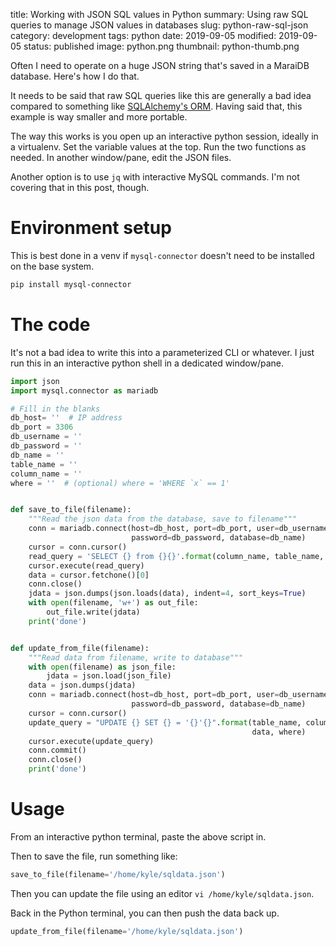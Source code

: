 title: Working with JSON SQL values in Python
summary: Using raw SQL queries to manage JSON values in databases
slug: python-raw-sql-json
category: development
tags: python
date: 2019-09-05
modified: 2019-09-05
status: published
image: python.png
thumbnail: python-thumb.png


Often I need to operate on a huge JSON string that's saved in a MaraiDB
database. Here's how I do that.

It needs to be said that raw SQL queries like this are generally a bad idea
compared to something like [SQLAlchemy's ORM](https://docs.sqlalchemy.org/en/13/orm/).
Having said that, this example is way smaller and more portable.

The way this works is you open up an interactive python session, ideally in
a virtualenv. Set the variable values at the top. Run the two functions as
needed. In another window/pane, edit the JSON files.

Another option is to use `jq` with interactive MySQL commands. I'm not covering
that in this post, though.


# Environment setup

This is best done in a venv if `mysql-connector` doesn't need to be installed
on the base system.

```bash
pip install mysql-connector
```


# The code

It's not a bad idea to write this into a parameterized CLI or whatever.
I just run this in an interactive python shell in a dedicated window/pane.

```python
import json
import mysql.connector as mariadb

# Fill in the blanks
db_host= ''  # IP address
db_port = 3306
db_username = ''
db_password = ''
db_name = ''
table_name = ''
column_name = ''
where = ''  # (optional) where = 'WHERE `x` == 1'


def save_to_file(filename):
    """Read the json data from the database, save to filename"""
    conn = mariadb.connect(host=db_host, port=db_port, user=db_username,
                           password=db_password, database=db_name)
    cursor = conn.cursor()
    read_query = 'SELECT {} from {}{}'.format(column_name, table_name, where)
    cursor.execute(read_query)
    data = cursor.fetchone()[0]
    conn.close()
    jdata = json.dumps(json.loads(data), indent=4, sort_keys=True)
    with open(filename, 'w+') as out_file:
        out_file.write(jdata)
    print('done')


def update_from_file(filename):
    """Read data from filename, write to database"""
    with open(filename) as json_file:
        jdata = json.load(json_file)
    data = json.dumps(jdata)
    conn = mariadb.connect(host=db_host, port=db_port, user=db_username,
                           password=db_password, database=db_name)
    cursor = conn.cursor()
    update_query = "UPDATE {} SET {} = '{}'{}".format(table_name, column_name,
                                                      data, where)
    cursor.execute(update_query)
    conn.commit()
    conn.close()
    print('done')
```

# Usage

From an interactive python terminal, paste the above script in.

Then to save the file, run something like:

```python
save_to_file(filename='/home/kyle/sqldata.json')
```

Then you can update the file using an editor `vi /home/kyle/sqldata.json`.

Back in the Python terminal, you can then push the data back up.

```python
update_from_file(filename='/home/kyle/sqldata.json')
```
